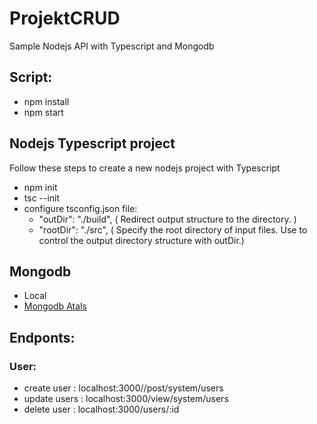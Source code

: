 # ProjektCRUD

Sample Nodejs API with Typescript and Mongodb

## Script:
- npm install
- npm start

## Nodejs Typescript project
Follow these steps to create a new nodejs project with Typescript

- npm init
- tsc --init
- configure tsconfig.json file:
  - "outDir": "./build", ( Redirect output structure to the directory. )
  - "rootDir": "./src", ( Specify the root directory of input files. Use to control the output directory structure with outDir.)
  
## Mongodb

- Local
- [Mongodb Atals](https://account.mongodb.com/account/login)

## Endponts:

### User:

- create user : localhost:3000//post/system/users
- update users : localhost:3000/view/system/users
- delete user : localhost:3000/users/:id
